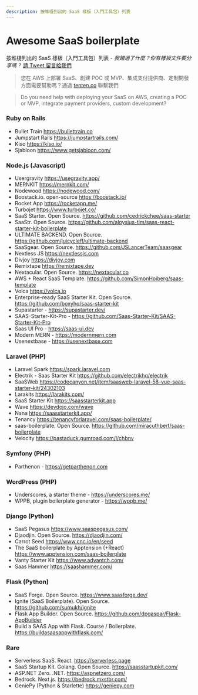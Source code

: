 ```yaml
---
description: 按堆棧列出的 SaaS 樣板（入門工具包）列表
---
```


# Awesome SaaS boilerplate

按堆棧列出的 SaaS 樣板（入門工具包）列表 - _我錯過了什麼？你有樣板文件要分享嗎？_ [請 Tweet 留言給我們](https://twitter.com/tentencreative)

> 您在 AWS 上部署 SaaS、創建 POC 或 MVP、集成支付提供商、定制開發方面需要幫助嗎？通過 [tenten.co](https://tenten.co/agency) 聯繫我們

> Do you need help with deploying your SaaS on AWS, creating a POC or MVP, integrate payment providers, custom development?&#x20;

### Ruby on Rails

* Bullet Train https://bullettrain.co
* Jumpstart Rails https://jumpstartrails.com/
* Kiso https://kiso.io/
* Sjabloon https://www.getsjabloon.com/

### Node.js (Javascript)

* Usergravity https://usegravity.app/
* MERNKIT https://mernkit.com/
* Nodewood https://nodewood.com/
* Boostack.io. open-source https://boostack.io/
* Rocket App https://rocketapp.me/
* Turbojet https://www.turbojet.co/
* SaaS Starter. Open Source. https://github.com/cedrickchee/saas-starter
* SaaStr. Open Source. https://github.com/aloysius-tim/saas-react-starter-kit-boilerplate
* ULTIMATE BACKEND. Open Source. https://github.com/juicycleff/ultimate-backend
* SaaSgear. Open Source. https://github.com/JSLancerTeam/saasgear
* Nextless JS https://nextlessjs.com
* Divjoy https://divjoy.com
* Remixtape https://remixtape.dev
* Nextacular. Open Source. https://nextacular.co
* AWS + React SaaS Template. https://github.com/SimonHoiberg/saas-template
* Volca https://volca.io
* Enterprise-ready SaaS Starter Kit. Open Source. https://github.com/boxyhq/saas-starter-kit
* Supastarter - https://supastarter.dev/
* SAAS-Starter-Kit-Pro - https://github.com/Saas-Starter-Kit/SAAS-Starter-Kit-Pro
* Saas UI Pro - https://saas-ui.dev
* Modern MERN - https://modernmern.com
* Usenextbase - https://usenextbase.com

### Laravel (PHP)

* Laravel Spark https://spark.laravel.com
* Electrik - Saas Starter Kit https://github.com/electrikhq/electrik
* SaaSWeb https://codecanyon.net/item/saasweb-laravel-58-vue-saas-starter-kit/24302103
* Larakits https://larakits.com/
* SaaS Starter Kit https://saasstarterkit.app
* Wave https://devdojo.com/wave
* Nana https://saasstarterkit.app/
* Tenancy https://tenancyforlaravel.com/saas-boilerplate/
* saas-boilerplate. Open Source. https://github.com/miracuthbert/saas-boilerplate
* Velocity https://pastaduck.gumroad.com/l/chbnv

### Symfony (PHP)

* Parthenon - https://getparthenon.com

### WordPress (PHP)

* Underscores, a starter theme - https://underscores.me/
* WPPB, plugin boilerplate generator - https://wppb.me/

### Django (Python)

* SaaS Pegasus https://www.saaspegasus.com/
* Djaodjin. Open Source. https://djaodjin.com/
* Carrot Seed https://www.cnc.io/en/seed
* The SaaS boilerplate by Apptension (+React) https://www.apptension.com/saas-boilerplate
* Vanty Starter Kit https://www.advantch.com/
* Saas Hammer https://saashammer.com/

### Flask (Python)

* SaaS Forge. Open Source. https://www.saasforge.dev/
* Ignite (SaaS Boilerplate). Open Source. https://github.com/sumukh/ignite
* Flask App Builder. Open Source. https://github.com/dpgaspar/Flask-AppBuilder
* Build a SAAS App with Flask. Course / Boilerplate. https://buildasaasappwithflask.com/

### Rare

* Serverless SaaS. React. https://serverless.page
* SaaS Startup Kit. Golang. Open Source. https://saasstartupkit.com/
* ASP.NET Zero. .NET. https://aspnetzero.com/
* Bedrock. Next.js. https://bedrock.mxstbr.com/
* GeniePy (Python & Starlette) https://geniepy.com
